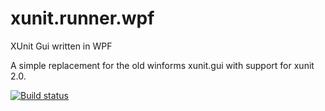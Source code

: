 # xunit.runner.wpf
XUnit Gui written in WPF

A simple replacement for the old winforms xunit.gui with support for xunit 2.0.

[![Build status](https://ci.appveyor.com/api/projects/status/13dshnyj592mwe9e/branch/master?svg=true)](https://ci.appveyor.com/project/Pilchie/xunit-runner-wpf/branch/master)
